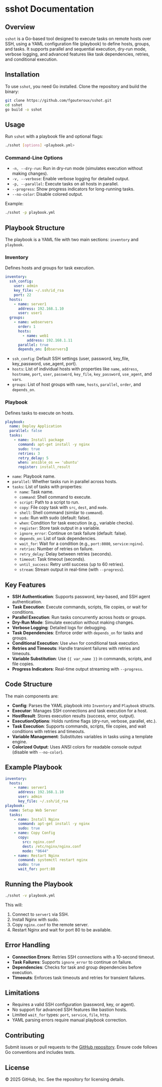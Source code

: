 # sshot Documentation

## Overview
`sshot` is a Go-based tool designed to execute tasks on remote hosts over SSH, using a YAML configuration file (playbook) to define hosts, groups, and tasks. It supports parallel and sequential execution, dry-run mode, verbose logging, and advanced features like task dependencies, retries, and conditional execution.

## Installation
To use `sshot`, you need Go installed. Clone the repository and build the binary:

```bash
git clone https://github.com/fgouteroux/sshot.git
cd sshot
go build -o sshot
```

## Usage
Run `sshot` with a playbook file and optional flags:

```bash
./sshot [options] <playbook.yml>
```

### Command-Line Options
- `-n, --dry-run`: Run in dry-run mode (simulates execution without making changes).
- `-v, --verbose`: Enable verbose logging for detailed output.
- `-p, --parallel`: Execute tasks on all hosts in parallel.
- `--progress`: Show progress indicators for long-running tasks.
- `--no-color`: Disable colored output.

Example:
```bash
./sshot -p playbook.yml
```

## Playbook Structure
The playbook is a YAML file with two main sections: `inventory` and `playbook`.

### Inventory
Defines hosts and groups for task execution.

```yaml
inventory:
  ssh_config:
    user: admin
    key_file: ~/.ssh/id_rsa
    port: 22
  hosts:
    - name: server1
      address: 192.168.1.10
      user: user1
  groups:
    - name: webservers
      order: 1
      hosts:
        - name: web1
          address: 192.168.1.11
      parallel: true
      depends_on: [dbservers]
```

- `ssh_config`: Default SSH settings (user, password, key_file, key_password, use_agent, port).
- `hosts`: List of individual hosts with properties like `name`, `address`, `hostname`, `port`, `user`, `password`, `key_file`, `key_password`, `use_agent`, and `vars`.
- `groups`: List of host groups with `name`, `hosts`, `parallel`, `order`, and `depends_on`.

### Playbook
Defines tasks to execute on hosts.

```yaml
playbook:
  name: Deploy Application
  parallel: false
  tasks:
    - name: Install package
      command: apt-get install -y nginx
      sudo: true
      retries: 3
      retry_delay: 5
      when: ansible_os == 'ubuntu'
      register: install_result
```

- `name`: Playbook name.
- `parallel`: Whether tasks run in parallel across hosts.
- `tasks`: List of tasks with properties:
  - `name`: Task name.
  - `command`: Shell command to execute.
  - `script`: Path to a script to run.
  - `copy`: File copy task with `src`, `dest`, and `mode`.
  - `shell`: Shell command (similar to `command`).
  - `sudo`: Run with sudo (default: false).
  - `when`: Condition for task execution (e.g., variable checks).
  - `register`: Store task output in a variable.
  - `ignore_error`: Continue on task failure (default: false).
  - `depends_on`: List of task dependencies.
  - `wait_for`: Wait for a condition (e.g., `port:8080`, `service:nginx`).
  - `retries`: Number of retries on failure.
  - `retry_delay`: Delay between retries (seconds).
  - `timeout`: Task timeout (seconds).
  - `until_success`: Retry until success (up to 60 retries).
  - `stream`: Stream output in real-time (with `--progress`).

## Key Features
- **SSH Authentication**: Supports password, key-based, and SSH agent authentication.
- **Task Execution**: Execute commands, scripts, file copies, or wait for conditions.
- **Parallel Execution**: Run tasks concurrently across hosts or groups.
- **Dry-Run Mode**: Simulate execution without making changes.
- **Verbose Logging**: Detailed logs for debugging.
- **Task Dependencies**: Enforce order with `depends_on` for tasks and groups.
- **Conditional Execution**: Use `when` for conditional task execution.
- **Retries and Timeouts**: Handle transient failures with retries and timeouts.
- **Variable Substitution**: Use `{{ var_name }}` in commands, scripts, and file copies.
- **Progress Indicators**: Real-time output streaming with `--progress`.

## Code Structure
The main components are:

- **Config**: Parses the YAML playbook into `Inventory` and `Playbook` structs.
- **Executor**: Manages SSH connections and task execution for a host.
- **HostResult**: Stores execution results (success, error, output).
- **ExecutionOptions**: Holds runtime flags (dry-run, verbose, parallel, etc.).
- **Task Execution**: Supports commands, scripts, file copies, and wait conditions with retries and timeouts.
- **Variable Management**: Substitutes variables in tasks using a template engine.
- **Colorized Output**: Uses ANSI colors for readable console output (disable with `--no-color`).

## Example Playbook
```yaml
inventory:
  hosts:
    - name: server1
      address: 192.168.1.10
      user: admin
      key_file: ~/.ssh/id_rsa
playbook:
  name: Setup Web Server
  tasks:
    - name: Install Nginx
      command: apt-get install -y nginx
      sudo: true
    - name: Copy Config
      copy:
        src: nginx.conf
        dest: /etc/nginx/nginx.conf
        mode: "0644"
    - name: Restart Nginx
      command: systemctl restart nginx
      sudo: true
      wait_for: port:80
```

## Running the Playbook
```bash
./sshot -v playbook.yml
```

This will:
1. Connect to `server1` via SSH.
2. Install Nginx with sudo.
3. Copy `nginx.conf` to the remote server.
4. Restart Nginx and wait for port 80 to be available.

## Error Handling
- **Connection Errors**: Retries SSH connections with a 10-second timeout.
- **Task Failures**: Supports `ignore_error` to continue on failure.
- **Dependencies**: Checks for task and group dependencies before execution.
- **Timeouts**: Enforces task timeouts and retries for transient failures.

## Limitations
- Requires a valid SSH configuration (password, key, or agent).
- No support for advanced SSH features like bastion hosts.
- Limited `wait_for` types: `port`, `service`, `file`, `http`.
- YAML parsing errors require manual playbook correction.

## Contributing
Submit issues or pull requests to the [GitHub repository](https://github.com/fgouteroux/sshot). Ensure code follows Go conventions and includes tests.

## License
© 2025 GitHub, Inc. See the repository for licensing details.
